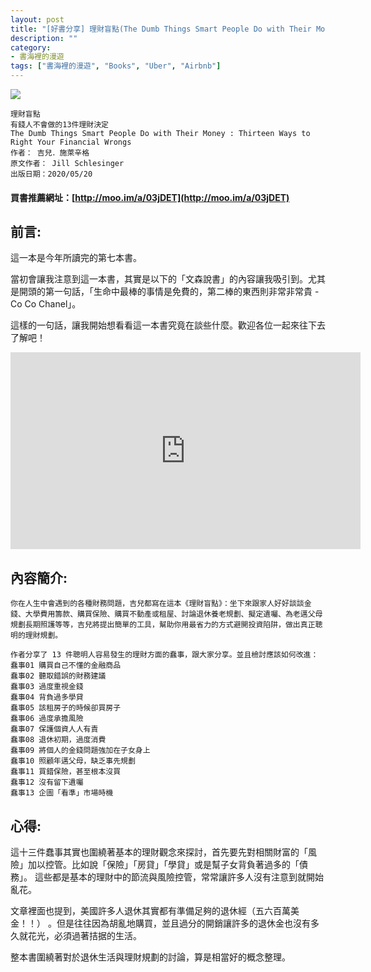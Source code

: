 ```yaml
---
layout: post
title: "[好書分享] 理財盲點(The Dumb Things Smart People Do with Their Money)"
description: ""
category: 
- 書海裡的漫遊
tags: ["書海裡的漫遊", "Books", "Uber", "Airbnb"]
---
```




<div><a href="http://moo.im/a/03jDET" title="理財盲點"><img src="https://cdn.readmoo.com/cover/79/5gc2h25_210x315.jpg?v=0"></a></div>




```
理財盲點
有錢人不會做的13件理財決定
The Dumb Things Smart People Do with Their Money : Thirteen Ways to Right Your Financial Wrongs
作者： 吉兒．施萊辛格  
原文作者： Jill Schlesinger  
出版日期：2020/05/20 
```

#### 買書推薦網址：[http://moo.im/a/03jDET](http://moo.im/a/03jDET)

## 前言:

這一本是今年所讀完的第七本書。

當初會讓我注意到這一本書，其實是以下的「文森說書」的內容讓我吸引到。尤其是開頭的第一句話，「生命中最棒的事情是免費的，第二棒的東西則非常非常貴 - Co Co Chanel」。

這樣的一句話，讓我開始想看看這一本書究竟在談些什麼。歡迎各位一起來往下去了解吧！



<iframe width="560" height="315" src="https://www.youtube.com/embed/d-BSIlKcyoI" frameborder="0" allow="accelerometer; autoplay; encrypted-media; gyroscope; picture-in-picture" allowfullscreen></iframe>



## 內容簡介:

```
你在人生中會遇到的各種財務問題，吉兒都寫在這本《理財盲點》：坐下來跟家人好好談談金錢、大學費用籌款、購買保險、購買不動產或租屋、討論退休養老規劃、擬定遺囑、為老邁父母規劃長期照護等等，吉兒將提出簡單的工具，幫助你用最省力的方式避開投資陷阱，做出真正聰明的理財規劃。

作者分享了 13 件聰明人容易發生的理財方面的蠢事，跟大家分享。並且檢討應該如何改進：
蠢事01 購買自己不懂的金融商品
蠢事02 聽取錯誤的財務建議
蠢事03 過度重視金錢
蠢事04 背負過多學貸
蠢事05 該租房子的時候卻買房子
蠢事06 過度承擔風險
蠢事07 保護個資人人有責
蠢事08 退休初期，過度消費
蠢事09 將個人的金錢問題強加在子女身上
蠢事10 照顧年邁父母，缺乏事先規劃
蠢事11 買錯保險，甚至根本沒買
蠢事12 沒有留下遺囑
蠢事13 企圖「看準」市場時機
```

## 心得:

這十三件蠢事其實也圍繞著基本的理財觀念來探討，首先要先對相關財富的「風險」加以控管。比如說「保險」「房貸」「學貸」或是幫子女背負著過多的「債務」。 這些都是基本的理財中的節流與風險控管，常常讓許多人沒有注意到就開始亂花。

文章裡面也提到，美國許多人退休其實都有準備足夠的退休經（五六百萬美金！！） 。但是往往因為胡亂地購買，並且過分的開銷讓許多的退休金也沒有多久就花光，必須過著拮据的生活。

整本書圍繞著對於退休生活與理財規劃的討論，算是相當好的概念整理。
